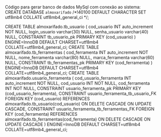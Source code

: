Código para gerar banco de dados MySql com conexão ao sistema:
CREATE DATABASE `almoxarifado` /*!40100 DEFAULT CHARACTER SET utf8mb4 COLLATE utf8mb4_general_ci */;

CREATE TABLE almoxarifado.tb_usuario (
	cod_usuario INT auto_increment NOT NULL,
	login_usuario varchar(30) NULL,
	senha_usuario varchar(40) NULL,
	CONSTRAINT tb_usuario_pk PRIMARY KEY (cod_usuario)
)
ENGINE=InnoDB
DEFAULT CHARSET=utf8mb4
COLLATE=utf8mb4_general_ci;
CREATE TABLE almoxarifado.tb_ferramentas (
	cod_ferramenta INT auto_increment NOT NULL,
	nome_ferramenta varchar(80) NULL,
	marca_ferramenta varchar(60) NULL,
	CONSTRAINT tb_ferramentas_pk PRIMARY KEY (cod_ferramenta)
)
ENGINE=InnoDB
DEFAULT CHARSET=utf8mb4
COLLATE=utf8mb4_general_ci;
CREATE TABLE almoxarifado.usuario_ferramenta (
	cod_usuario_ferramenta INT auto_increment NOT NULL,
	cod_usuario INT NOT NULL,
	cod_ferramenta INT NOT NULL,
	CONSTRAINT usuario_ferramenta_pk PRIMARY KEY (cod_usuario_ferramenta),
	CONSTRAINT usuario_ferramenta_tb_usuario_FK FOREIGN KEY (cod_usuario) REFERENCES almoxarifado.tb_usuario(cod_usuario) ON DELETE CASCADE ON UPDATE CASCADE,
	CONSTRAINT usuario_ferramenta_tb_ferramentas_FK FOREIGN KEY (cod_ferramenta) REFERENCES almoxarifado.tb_ferramentas(cod_ferramenta) ON DELETE CASCADE ON UPDATE CASCADE
)
ENGINE=InnoDB
DEFAULT CHARSET=utf8mb4
COLLATE=utf8mb4_general_ci;
